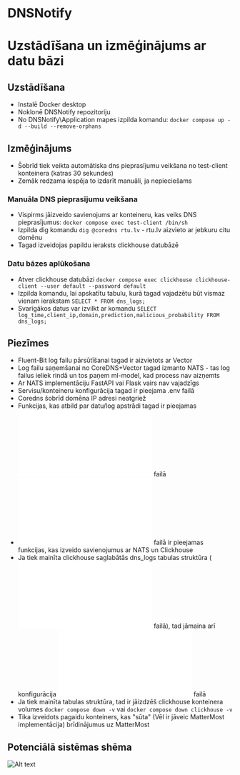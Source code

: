 # DNSNotify

# Uzstādīšana un izmēģinājums ar datu bāzi
## Uzstādīšana
* Instalē Docker desktop
* Noklonē DNSNotify repozitoriju
* No DNSNotify\Application mapes izpilda komandu:
```docker compose up -d --build --remove-orphans```

## Izmēģinājums
* Šobrīd tiek veikta automātiska dns pieprasījumu veikšana no test-client konteinera (katras 30 sekundes)
* Zemāk redzama iespēja to izdarīt manuāli, ja nepieciešams
### Manuāla DNS pieprasījumu veikšana
* Vispirms jāizveido savienojums ar konteineru, kas veiks DNS pieprasījumus:
```docker compose exec test-client /bin/sh```
* Izpilda dig komandu 
```dig @coredns rtu.lv``` - rtu.lv aizvieto ar jebkuru citu domēnu
* Tagad izveidojas papildu ieraksts clickhouse datubāzē
### Datu bāzes aplūkošana
* Atver clickhouse datubāzi
```docker compose exec clickhouse clickhouse-client --user default --password default```
* Izpilda komandu, lai apskatītu tabulu, kurā tagad vajadzētu būt vismaz vienam ierakstam
```SELECT * FROM dns_logs;```
* Svarīgākos datus var izvilkt ar komandu
```SELECT log_time,client_ip,domain,prediction,malicious_probability FROM dns_logs;```


## Piezīmes
* Fluent-Bit log failu pārsūtīšanai tagad ir aizvietots ar Vector
* Log failu saņemšanai no CoreDNS+Vector tagad izmanto NATS - tas log failus ieliek rindā un tos paņem ml-model, kad process nav aizņemts
* Ar NATS implementāciju FastAPI vai Flask vairs nav vajadzīgs
* Servisu/konteineru konfigurācija tagad ir pieejama .env failā
* Coredns šobrīd domēna IP adresi neatgriež
* Funkcijas, kas atbild par datu/log apstrādi tagad ir pieejamas ![ml-model/ml_processing.py](Application/ml-model/ml_processing.py) failā
* ![ml-model/main.py](Application/ml-model/main.py) failā ir pieejamas funkcijas, kas izveido savienojumus ar NATS un Clickhouse
* Ja tiek mainīta clickhouse saglabātās dns_logs tabulas struktūra (![init.sql](Application/clickhouse/init.sql) failā), tad jāmaina arī konfigurācija ![ml-model/ml_processing.py](Application/ml-model/ml_processing.py) failā
* Ja tiek mainīta tabulas struktūra, tad ir jāizdzēš clickhouse konteinera volumes
```docker compose down -v``` vai ```docker compose down clickhouse -v```
* Tika izveidots pagaidu konteiners, kas "sūta" (Vēl ir jāveic MatterMost implementācija) brīdinājumus uz MatterMost


## Potenciālā sistēmas shēma
![Alt text](Docs/DNSNotify.drawio.png)